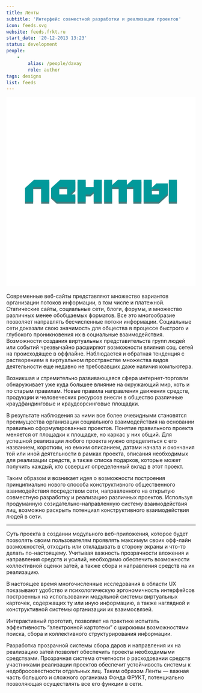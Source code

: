 ```yaml
---
title: Ленты
subtitle: 'Интерфейс совместной разработки и реализации проектов'
icon: feeds.svg
website: feeds.frkt.ru
start_date: '20-12-2013 13:23'
status: development
people:
    -
        alias: /people/davay
        role: author
tags: designs
list: feeds
---
```


![](./feeds.svg)

Современные веб-сайты представляют множество вариантов организации потоков информации, в том числе и платежной. Статические сайты, социальные сети, блоги, форумы, и множество различных менее обобщаемых форматов. Все это многообразие позволяет направлять бесчисленные потоки информации. Социальные сети доказали свою значимость для общества в процессе быстрого и глубокого проникновения их в социальные взаимодействия. Возможности создания виртуальных представительств групп людей или событий чрезвычайно расширяют возможности влияния соц. сетей на происходящее в оффлайне. Наблюдается и обратная тенденция с растворением в виртуальном пространстве множества видов деятельности еще недавно не требовавших даже наличия компьютера.

Возникшая и стремительно развивающаяся сфера интернет-торговли обнаруживает уже куда большее влияние на окружающий мир, хоть и по старым правилам. Новые правила направления движения средств, продукции и человеческих ресурсов внесли в общество различные краудфандинговые и краудсорсинговые площадки.

В результате наблюдения за ними все более очевидными становятся преимущества организации социального взаимодействия на основании правильно сформулированных проектов. Понятие правильного проекта меняется от площадки к площадке, но каркас у них общий. Для успешной реализации любого проекта нужно определиться с его названием, коротким, но емким описанием, датами начала и окончания той или иной деятельности в рамках проекта, описания необходимых для реализации средств, а также списка подарков, которые может получить каждый, кто совершит определенный вклад в этот проект.

Таким образом и возникает идея о возможности построения принципиально нового способа конструктивного общественного взаимодействия посредством сети, направленного на открытую совместную разработку и реализацию различных проектов. Используя продуманную созидательно-направленную систему взаимодействия лиц, возможно раскрыть потенциал конструктивного взаимодействия людей в сети.

---

Суть проекта в создании модульного веб-приложения, которое будет позволять своим пользователям проявлять максимум своих офф-лайн возможностей, отходить или откладывать в сторону экраны и что-то делать по-настоящему. Учитывая важность прозрачности вложения и направления средств и усилий, необходимо обеспечить возможности коллективной оценки затей, а также сбора и направления средств на их реализацию.

В настоящее время многочисленные исследования в области UX показывают удобство и психологическую эргономичность интерфейсов построенных на использовании модульной системы виртуальных карточек, содержащих ту или иную информацию, а также наглядной и конструктивной системы организации их взаимосвязей.

Интерактивный прототип, позволяет на практике испытать эффективность “электронной картотеки” с широкими возможностями поиска, сбора и коллективного структурирования информации.

Разработка прозрачной системы сбора даров и направления их на реализацию затей позволит обеспечить проекты необходимыми средствами. Прозрачная система отчетности о расходовании средств участниками реализации проектов обеспечит устойчивость системы к недобросовестности отдельных лиц. Таким образом Ленты — важная часть большого и сложного организма Фонда ФРУКТ, потенциально позволяющая осуществлять все его функции в сети.
